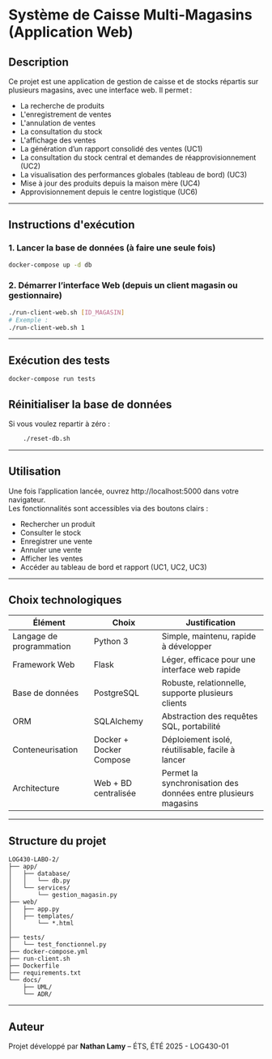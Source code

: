 # Système de Caisse Multi-Magasins (Application Web)

## Description

Ce projet est une application de gestion de caisse et de stocks répartis sur plusieurs magasins, avec une interface web. Il permet :

- La recherche de produits  
- L'enregistrement de ventes  
- L'annulation de ventes  
- La consultation du stock  
- L'affichage des ventes  
- La génération d’un rapport consolidé des ventes (UC1)  
- La consultation du stock central et demandes de réapprovisionnement (UC2)  
- La visualisation des performances globales (tableau de bord) (UC3)  
- Mise à jour des produits depuis la maison mère (UC4)  
- Approvisionnement depuis le centre logistique (UC6)

---

## Instructions d'exécution

### 1. Lancer la base de données (à faire une seule fois)  
```bash
docker-compose up -d db
```

### 2. Démarrer l’interface Web (depuis un client magasin ou gestionnaire)  
```bash
./run-client-web.sh [ID_MAGASIN]
# Exemple :
./run-client-web.sh 1
```

---

## Exécution des tests

```bash
docker-compose run tests
```

## Réinitialiser la base de données
Si vous voulez repartir à zéro :
```bash
    ./reset-db.sh
```
---

## Utilisation

Une fois l’application lancée, ouvrez http://localhost:5000 dans votre navigateur.  
Les fonctionnalités sont accessibles via des boutons clairs :  
- Rechercher un produit  
- Consulter le stock  
- Enregistrer une vente  
- Annuler une vente  
- Afficher les ventes  
- Accéder au tableau de bord et rapport (UC1, UC2, UC3)

---

## Choix technologiques

| Élément                  | Choix                        | Justification                                                               |
|--------------------------|------------------------------|----------------------------------------------------------------------------|
| Langage de programmation | Python 3                     | Simple, maintenu, rapide à développer                                      |
| Framework Web            | Flask                        | Léger, efficace pour une interface web rapide                             |
| Base de données          | PostgreSQL                   | Robuste, relationnelle, supporte plusieurs clients                         |
| ORM                      | SQLAlchemy                   | Abstraction des requêtes SQL, portabilité                                 |
| Conteneurisation         | Docker + Docker Compose      | Déploiement isolé, réutilisable, facile à lancer                          |
| Architecture             | Web + BD centralisée         | Permet la synchronisation des données entre plusieurs magasins            |

---

## Structure du projet

```
LOG430-LABO-2/
├── app/
│   ├── database/
│   │   └── db.py
│   └── services/
│       └── gestion_magasin.py
├── web/
│   ├── app.py
│   ├── templates/
│       └── *.html
│
├── tests/
│   └── test_fonctionnel.py
├── docker-compose.yml
├── run-client.sh
├── Dockerfile
├── requirements.txt
└── docs/
    ├── UML/
    └── ADR/
```

---

## Auteur

Projet développé par **Nathan Lamy** – ÉTS, ÉTÉ 2025 - LOG430-01